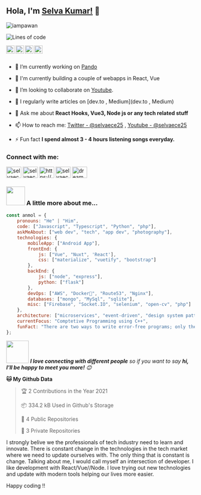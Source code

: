 ## Hola, I'm [Selva Kumar!](https://www.linkedin.com/in/selvaece25) 👋
<p align="left"> <img src="https://komarev.com/ghpvc/?username=iampawan&label=Views&color=blue&style=plastic" alt="iampawan" /> </p>


![Lines of code](https://img.shields.io/badge/From%20Hello%20World%20I%27ve%20Written-1.3%20million%20lines%20of%20code-blue)

<a href="https://twitter.com/selvaece25">
  <img align="left" alt="selva's Twitter" width="22px" src="https://cdn.jsdelivr.net/npm/simple-icons@v3/icons/twitter.svg" />
</a>
<a href="https://www.linkedin.com/in/selvaece25/">
  <img align="left" alt="Pawan's Linkdein" width="22px" src="https://cdn.jsdelivr.net/npm/simple-icons@v3/icons/linkedin.svg" />
</a>
<a href="https://github.com/selvaece25">
  <img align="left" alt="Selva's Github" width="22px" src="https://cdn.jsdelivr.net/npm/simple-icons@v3/icons/github.svg" />
</a>
<a href="https://www.youtube.com/channel/UCIR9x-ycMgUZbTeLnbYsqHQ">
  <img align="left" alt="selva's Youtube" width="22px" src="https://cdn.jsdelivr.net/npm/simple-icons@v3/icons/youtube.svg" />
</a>

<br/>
<br/>


- 🔭 I’m currently working on [Pando](https://pando.in)

- 🌱 I'm currently building a couple of webapps in React, Vue

- 👯 I’m looking to collaborate on [Youtube](https://www.youtube.com/channel/UCIR9x-ycMgUZbTeLnbYsqHQ).

- 📝 I regularly write articles on [dev.to , Medium](dev.to , Medium)

- 💬 Ask me about **React Hooks, Vue3, Node js or any tech related stuff**

- 📫 How to reach me: [Twitter - @selvaece25](https://twitter.com/selvaece25) , [Youtube - @selvaece25](https://www.youtube.com/channel/UCIR9x-ycMgUZbTeLnbYsqHQ)

- ⚡ Fun fact **I spend almost 3 - 4 hours listening songs everyday.**

<h3 align="left">Connect with me:</h3>
<p align="left">
<a href="https://dev.to/selvaece25" target="blank"><img align="center" src="https://cdn.jsdelivr.net/npm/simple-icons@3.0.1/icons/dev-dot-to.svg" alt="selvaece25" height="30" width="40" /></a>
<a href="https://twitter.com/selvaece25" target="blank"><img align="center" src="https://cdn.jsdelivr.net/npm/simple-icons@3.0.1/icons/twitter.svg" alt="selvaece25" height="30" width="40" /></a>
<a href="https://linkedin.com/in/https://www.linkedin.com/in/selva-kumar-k/" target="blank"><img align="center" src="https://cdn.jsdelivr.net/npm/simple-icons@3.0.1/icons/linkedin.svg" alt="https://www.linkedin.com/in/selva-kumar-k/" height="30" width="40" /></a>
<a href="https://codesandbox.com/selvaece25" target="blank"><img align="center" src="https://cdn.jsdelivr.net/npm/simple-icons@3.0.1/icons/codesandbox.svg" alt="selvaece25" height="30" width="40" /></a>
<a href="https://www.youtube.com/c/dream code" target="blank"><img align="center" src="https://cdn.jsdelivr.net/npm/simple-icons@3.0.1/icons/youtube.svg" alt="dream code" height="30" width="40" /></a>
</p>

### <img src="https://media.giphy.com/media/VgCDAzcKvsR6OM0uWg/giphy.gif" width="50"> A little more about me...  

```javascript
const anmol = {
    pronouns: "He" | "Him",
    code: ["Javascript", "Typescript", "Python", "php"],
    askMeAbout: ["web dev", "tech", "app dev", "photography"],
    technologies: {
        mobileApp: ["Android App"],
        frontEnd: {
            js: ["Vue", "Nuxt", 'React'],
            css: ["materialize", "vuetify", "bootstrap"]
        },
        backEnd: {
            js: ["node", "express"],
            python: ["flask"]
        },
        devOps: ["AWS", "Docker🐳", "Route53", "Nginx"],
        databases: ["mongo", "MySql", "sqlite"],
        misc: ["Firebase", "Socket.IO", "selenium", "open-cv", "php"]
    },
    architecture: ["microservices", "event-driven", "design system pattern","Serverless Architecture", "Progressive web applications", "Single page applications"],
    currentFocus: "Comptetive Programming using C++",
    funFact: "There are two ways to write error-free programs; only the third one works"
};
```

<img src="https://media.giphy.com/media/LnQjpWaON8nhr21vNW/giphy.gif" width="60"> <em><b>I love connecting with different people</b> so if you want to say <b>hi, I'll be happy to meet you more!</b> 😊</em>

**🐱 My Github Data** 

> 🏆 2 Contributions in the Year 2021
 > 
> 📦 334.2 kB Used in Github's Storage 
 > 
> 📜 4 Public Repositories 
 > 
> 🔑 3 Private Repositories  
 > 

I strongly belive we the professionals of tech industry need to learn and innovate. There is constant change in the technologies in the tech market where we need to update ourselves with. The only thing that is constant is change. Talking about me, I would call myself an intersection of developer. I like development with React/Vue//Node. I love trying out new technologies and update with modern tools helping our lives more easier.

Happy coding !!
